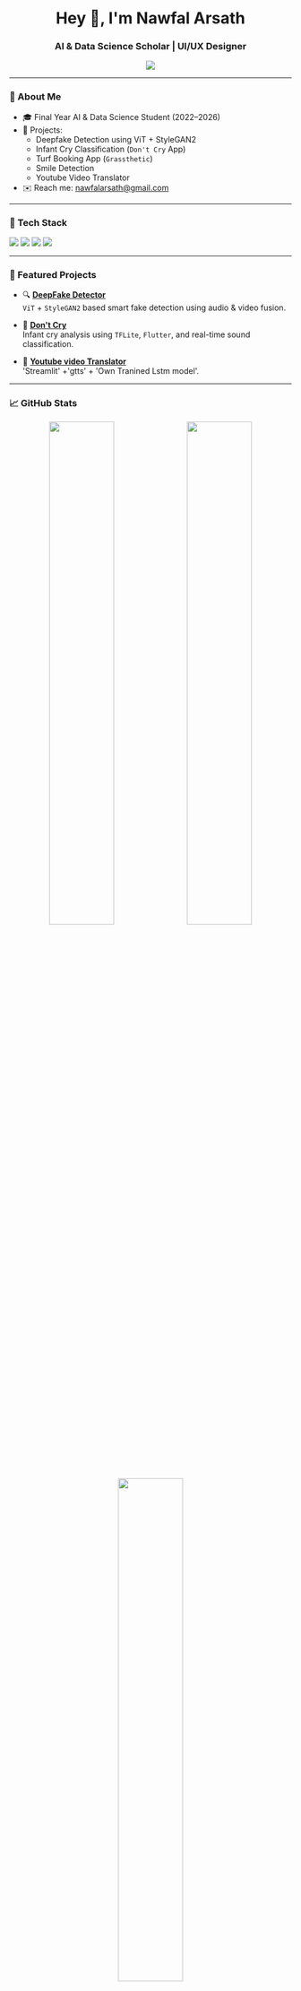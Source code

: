<h1 align="center">Hey 👋, I'm Nawfal Arsath</h1>
<h3 align="center">AI & Data Science Scholar | UI/UX Designer</h3>

<p align="center">
  <img src="https://readme-typing-svg.herokuapp.com?font=Outfit&size=24&pause=1000&center=true&vCenter=true&color=00E5FF&lines=Hey!+I'm+Nawfal+Arsath;AI+%7C+DS+Scholar+%7C+UI%2FUX+Lover;Building+Smart+Apps+with+Deep+Learning;I+Design.+I+Code.+I+Innovate."/>
</p>

---

### 🧠 About Me

- 🎓 Final Year AI & Data Science Student (2022–2026)
- 🧪 Projects:
  - Deepfake Detection using ViT + StyleGAN2
  - Infant Cry Classification (`Don't Cry` App)
  - Turf Booking App (`Grassthetic`)
  - Smile Detection
  - Youtube Video Translator
- ✉️ Reach me: nawfalarsath@gmail.com

---

### 🚀 Tech Stack

<p>
  <img src="https://img.shields.io/badge/Python-3776AB?style=for-the-badge&logo=python&logoColor=white"/>
  <img src="https://img.shields.io/badge/TensorFlow-FF6F00?style=for-the-badge&logo=tensorflow&logoColor=white"/>
  <img src="https://img.shields.io/badge/React-20232a?style=for-the-badge&logo=react&logoColor=61DAFB"/>
  <img src="https://img.shields.io/badge/Figma-000000?style=for-the-badge&logo=figma&logoColor=white"/>
</p>

---

### 📌 Featured Projects

- 🔍 [**DeepFake Detector**](https://github.com/nawfal-arsath/deepfake-detection)  
  `ViT` + `StyleGAN2` based smart fake detection using audio & video fusion.

- 👶 [**Don't Cry**](https://github.com/nawfal-arsath/Infant-cry-analysis)  
  Infant cry analysis using `TFLite`, `Flutter`, and real-time sound classification.

- 🎥 [**Youtube video Translator**](https://github.com/nawfal-arsath/youtube-video-translator-with-voice-over)  
  'Streamlit' +'gtts' + 'Own Tranined Lstm model'.

---

### 📈 GitHub Stats

<p align="center">
  <img src="https://github-readme-stats.vercel.app/api?username=nawfalarsath&show_icons=true&theme=tokyonight" width="48%"/>
  <img src="https://github-readme-streak-stats.herokuapp.com?user=nawfalarsath&theme=tokyonight" width="48%"/>
</p>

<p align="center">
  <img src="https://github-readme-stats.vercel.app/api/top-langs/?username=nawfalarsath&layout=compact&theme=tokyonight" width="48%"/>
</p>

---

### 📊 Activity Graph

<p align="center">
  <img src="https://github-readme-activity-graph.cyclic.app/graph?username=nawfalarsath&theme=dracula&area=true&hide_border=true"/>
</p>

---

### 🌍 Connect With Me

[![LinkedIn](https://img.shields.io/badge/-LinkedIn-blue?style=for-the-badge&logo=linkedin)](https://linkedin.com/in/nawfal-arsath)
[![Instagram](https://img.shields.io/badge/-Instagram-purple?style=for-the-badge&logo=instagram)](https://instagram.com/arxath.m)
[![Gmail](https://img.shields.io/badge/-Gmail-red?style=for-the-badge&logo=gmail&logoColor=white)](mailto:nawfalarsath@gmail.com)

---

<p align="center"> 
  <img src="https://visitor-badge.glitch.me/badge?page_id=nawfalarsath.nawfalarsath" alt="visitor badge"/>
</p>

<p align="center">
  👽 “Nwfl” 
</p>
